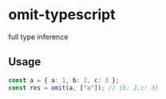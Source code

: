 # omit-typescript

full type inference

## Usage

```ts
const a = { a: 1, b: 2, c: 3 };
const res = omit(a, ["a"]); // {b: 2,c: 3}
```
